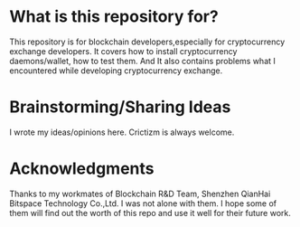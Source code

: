 # What is this repository for?

  This repository is for blockchain developers,especially for cryptocurrency exchange developers. It covers how to install cryptocurrency daemons/wallet, how to test them. And It also contains problems what I encountered while developing cryptocurrency exchange.

# Brainstorming/Sharing Ideas

  I wrote my ideas/opinions here. Crictizm is always welcome.

# Acknowledgments

  Thanks to my workmates of Blockchain R&D Team, Shenzhen QianHai Bitspace Technology Co.,Ltd. I was not alone with them. I hope some of them will find out the worth of this repo and use it well for their future work.
